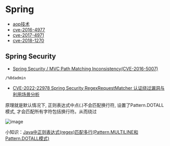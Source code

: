 # Spring

+ [aop技术](./spring-aop底层.pdf)
+ [cve-2016-4977]()
+ [cve-2017-4971]()
+ [cve-2018-1270]()

## Spring Security
+ [Spring Security / MVC Path Matching Inconsistency(CVE-2016-5007)](https://mp.weixin.qq.com/s?__biz=MzAwMzI0MTMwOQ==&mid=2650173852&idx=1&sn=6b4a6c36c456b5e475b5247451c6dd81&chksm=833cf5aeb44b7cb895e1f67f8f6680e1a22124ce5e9e38d8a5e5321099f40e8acc01ac9e3c85&scene=4#wechat_redirect)

```
/%0dadmin
```

+ [CVE-2022-22978 Spring Security RegexRequestMatcher 认证绕过漏洞与利用场景分析](https://mp.weixin.qq.com/s?__biz=Mzg3MTU0MjkwNw==&mid=2247490023&idx=1&sn=f7e654f69ceca1ff437d9431bdd8ffa7&chksm=cefda0f3f98a29e5556a31b28ba231613e49b0ff40fcee651fac351adc6376e2ad2b72509dbf&mpshare=1&scene=23&srcid=0521LQrB49HRCgrnaPZOD2ys&sharer_sharetime=1653110684149&sharer_shareid=33fdea7abe6be586e131951d667ccd06#rd)

原理就是默认情况下, 正则表达式中点(.)不会匹配换行符, 设置了Pattern.DOTALL模式, 才会匹配所有字符包括换行符。从而绕过

![image](https://user-images.githubusercontent.com/63966847/169652431-125a8ebd-251d-4fec-a8dd-be20a3c60da5.png)


小知识：[Java中正则表达式(regex)匹配多行(Pattern.MULTILINE和Pattern.DOTALL模式)](https://www.cjavapy.com/article/68/)
